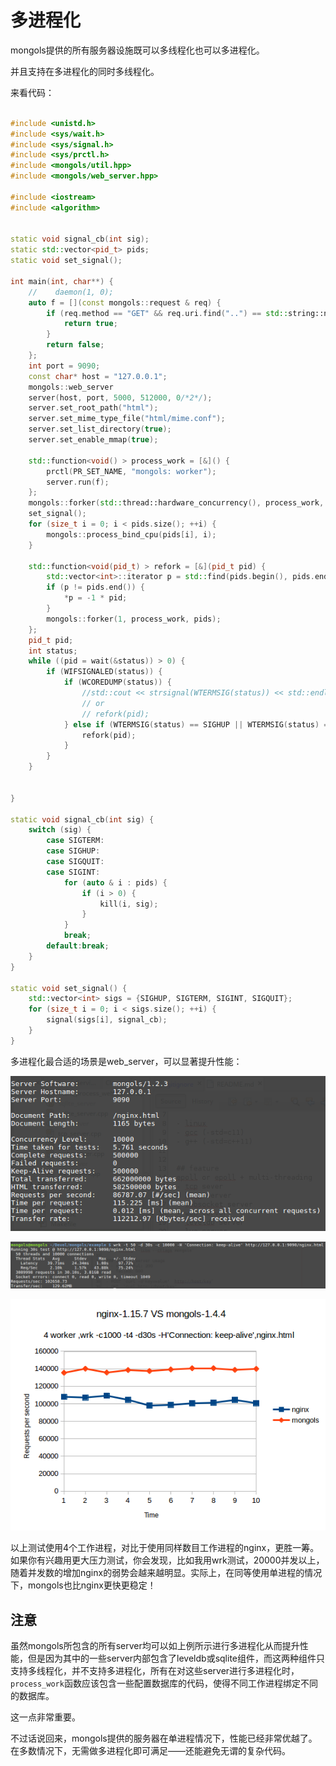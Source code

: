 # 多进程化

mongols提供的所有服务器设施既可以多线程化也可以多进程化。

并且支持在多进程化的同时多线程化。

来看代码：

```cpp

#include <unistd.h>
#include <sys/wait.h>
#include <sys/signal.h>
#include <sys/prctl.h>
#include <mongols/util.hpp>
#include <mongols/web_server.hpp>

#include <iostream>
#include <algorithm>


static void signal_cb(int sig);
static std::vector<pid_t> pids;
static void set_signal();

int main(int, char**) {
    //    daemon(1, 0);
    auto f = [](const mongols::request & req) {
        if (req.method == "GET" && req.uri.find("..") == std::string::npos) {
            return true;
        }
        return false;
    };
    int port = 9090;
    const char* host = "127.0.0.1";
    mongols::web_server
    server(host, port, 5000, 512000, 0/*2*/);
    server.set_root_path("html");
    server.set_mime_type_file("html/mime.conf");
    server.set_list_directory(true);
    server.set_enable_mmap(true);

    std::function<void() > process_work = [&]() {
        prctl(PR_SET_NAME, "mongols: worker");
        server.run(f);
    };
    mongols::forker(std::thread::hardware_concurrency(), process_work, pids);
    set_signal();
    for (size_t i = 0; i < pids.size(); ++i) {
        mongols::process_bind_cpu(pids[i], i);
    }

    std::function<void(pid_t) > refork = [&](pid_t pid) {
        std::vector<int>::iterator p = std::find(pids.begin(), pids.end(), pid);
        if (p != pids.end()) {
            *p = -1 * pid;
        }
        mongols::forker(1, process_work, pids);
    };
    pid_t pid;
    int status;
    while ((pid = wait(&status)) > 0) {
        if (WIFSIGNALED(status)) {
            if (WCOREDUMP(status)) {
                //std::cout << strsignal(WTERMSIG(status)) << std::endl;
                // or 
                // refork(pid);
            } else if (WTERMSIG(status) == SIGHUP || WTERMSIG(status) == SIGSEGV || WTERMSIG(status) == SIGBUS) {
                refork(pid);
            }
        }
    }


}

static void signal_cb(int sig) {
    switch (sig) {
        case SIGTERM:
        case SIGHUP:
        case SIGQUIT:
        case SIGINT:
            for (auto & i : pids) {
                if (i > 0) {
                    kill(i, sig);
                }
            }
            break;
        default:break;
    }
}

static void set_signal() {
    std::vector<int> sigs = {SIGHUP, SIGTERM, SIGINT, SIGQUIT};
    for (size_t i = 0; i < sigs.size(); ++i) {
        signal(sigs[i], signal_cb);
    }
}

```

多进程化最合适的场景是web_server，可以显著提升性能：


![ab_multi_process_web_server.png](image/ab_multi_process_web_server.png)

![wrk_multi_process_web_server.png](image/wrk_multi_process_web_server.png)

![nginxVSmongols.png](image/nginxVSmongols.png)

以上测试使用4个工作进程，对比于使用同样数目工作进程的nginx，更胜一筹。如果你有兴趣用更大压力测试，你会发现，比如我用wrk测试，20000并发以上，随着并发数的增加nginx的弱势会越来越明显。实际上，在同等使用单进程的情况下，mongols也比nginx更快更稳定！

## 注意

虽然mongols所包含的所有server均可以如上例所示进行多进程化从而提升性能，但是因为其中的一些server内部包含了leveldb或sqlite组件，而这两种组件只支持多线程化，并不支持多进程化，所有在对这些server进行多进程化时，`process_work`函数应该包含一些配置数据库的代码，使得不同工作进程绑定不同的数据库。

这一点非常重要。

不过话说回来，mongols提供的服务器在单进程情况下，性能已经非常优越了。在多数情况下，无需做多进程化即可满足——还能避免无谓的复杂代码。